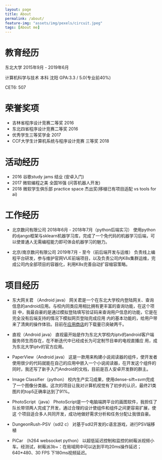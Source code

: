 ```yaml
---
layout: page
title: About
permalink: /about/
feature-img: "assets/img/pexels/circuit.jpeg"
tags: [About me]
---
```


# 教育经历

东北大学 2015年9月 - 2019年6月

计算机科学与技术 本科 沈阳 GPA:3.3 / 5.0(专业前40%)

CET6:  507

# 荣誉奖项
- 吉林省程序设计竞赛二等奖 2016 
- 东北四省程序设计竞赛二等奖 2016
- 优秀学生三等奖学金 2017
- CCF大学生计算机系统与程序设计竞赛 三等奖 2018

# 活动经历
- 2016 谷歌study jams 结业 (安卓入门)
- 2017 微软编程之美 全国16强 (问答机器人开发)
- 2018 微软学生俱乐部 practice space 杰出奖(移植已有项目适配 vs tools for ai)

# 工作经历
- 北京数问有限公司 2018年6月 - 2018年7月（python后端实习）
	使用python的django框架与sklearn机器学习库，完成了一个免代码的机器学习后端，可以使普通人无需编程能力即可体会机器学习的魅力。

- 北京/南京数问有限公司 2019年7月 - 至今（前后端开发与运维）
	负责线上编程平台研发，参与维护官网VUE前端项目，以及负责公司内K8s集群运维，完成公司内全部项目的容器化，利用K8s完善自动扩容缩容策略。

# 项目经历
- 东大网关君 （Android java）
网关君是一个在东北大学校内登陆网关、查询信息的android应用。与校内同类应用相比拥有更丰富的查询功能，在这个项目 中，我最自豪的是通过模拟登陆填写验证码来查询用户信息的功能，它是在完全没有后端支持的情况下模拟网页登陆完成应用 内的基本功能的，给用户带来了清爽的操作体验。目前在[应用商店](https://www.coolapk.com/apk/com.lalala.fangs.neunet)的下载量已突破两千。

- 直视（Android java）
直视最开始是作为东北大学校内iptv的android客户端服务师生而存在，在不断迭代中已经成长为可定制节目单的电视直播应 用，成为东北大学iptv的官方应用。

- PaperView（Android java）
这是一款用来构建小说阅读器的组件，使开发者使用很少的代码就能在自己的应用中嵌入一个小说阅读器，在开发这个组件的 同时，我还写了新手入门Android的文档，目前是百人安卓开发群的群主。

- Image Classifier（python）
校内生产实习成果，使用dense-sift+svm完成了一个图像分类器。这次的项目让我对计算机视觉有了初步的认识，最终21类 图片的top5正确率达到了91%。

- PhotoScript（java）
PhotoScript是一个电脑端跨平台的画图软件，我担任了队长带领两人完成了开发，通过合理的设计使组件和组件之间更容易扩展，使这 个项目适合多人共同开发，成功地做好需求分析和任务分配让我很自豪。

- DungeonRush-PSV（sdl2 c）
对基于sdl2开发的c语言游戏，进行PSV端移植

- PiCar （h264 websocket python）
以超低延迟控制和监控的树莓派视频小车。经测试，树莓派3b+：在局域网中可以达到平均20ms操作延迟；640*480、30 FPS 下180ms视频延迟。

